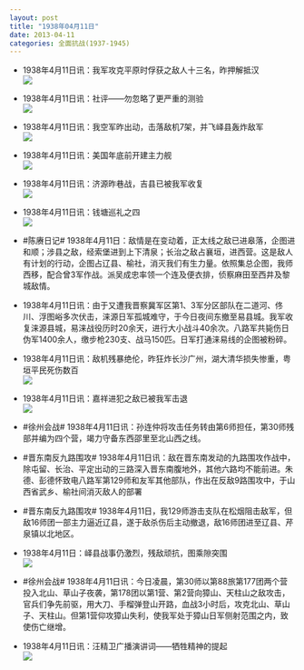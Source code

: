 ```yaml
---
layout: post
title: "1938年04月11日"
date: 2013-04-11
categories: 全面抗战(1937-1945)
---
```


<meta name="referrer" content="no-referrer" />

- 1938年4月11日讯：我军攻克平原时俘获之敌人十三名，昨押解抵汉 <br/><img src="https://ww4.sinaimg.cn/large/aca367d8jw1e3m2u63cr5j.jpg" />

- 1938年4月11日讯：社评——勿忽略了更严重的测验 <br/><img src="https://ww2.sinaimg.cn/large/aca367d8jw1e3m13ryxanj.jpg" />

- 1938年4月11日讯：我空军昨出动，击落敌机7架，并飞峄县轰炸敌军 <br/><img src="https://ww1.sinaimg.cn/large/aca367d8jw1e3lzdktv0uj.jpg" />

- 1938年4月11日讯：美国年底前开建主力舰 <br/><img src="https://ww1.sinaimg.cn/large/aca367d8jw1e3lxmv8vtvj.jpg" />

- 1938年4月11日讯：济源昨巷战，吉县已被我军收复 <br/><img src="https://ww2.sinaimg.cn/large/aca367d8jw1e3lvwf4gplj.jpg" />

- 1938年4月11日讯：钱塘巡礼之四 <br/><img src="https://ww3.sinaimg.cn/large/aca367d8jw1e3lsfnxqf5j.jpg" />

- #陈赓日记# 1938年4月11日：敌情是在变动着，正太线之敌已进皋落，企图进和顺；涉县之敌，经索堡进到上下清泉；长治之敌占襄垣，进西营。这是敌人有计划的行动，企图占辽县、榆社，消灭我们有生力量。依照集总企图，我师西移，配合曾3军作战。派吴成忠率领一个连及便衣排，侦察麻田至西井及黎城敌情。 

- 1938年4月11日讯：由于又遭我晋察冀军区第1、3军分区部队在二道河、佟川、浮图峪多次伏击，涞源日军孤城难守，于今日夜间东撤至易县城。我军收复涞源县城，易涞战役历时20余天，进行大小战斗40余次。八路军共毙伤日伪军1400余人，缴步枪230支、战马150匹。日军打通涞易线的企图被粉碎。 

- 1938年4月11日讯：敌机残暴绝伦，昨狂炸长沙广州，湖大清华损失惨重，粤垣平民死伤数百 <br/><img src="https://ww2.sinaimg.cn/large/aca367d8jw1e3llhvb5p5j.jpg" />

- 1938年4月11日讯：嘉祥进犯之敌已被我军击退 <br/><img src="https://ww2.sinaimg.cn/large/aca367d8jw1e3ljrh81rsj.jpg" />

- #徐州会战# 1938年4月11日讯：孙连仲将攻击任务转由第6师担任，第30师残部并编为四个营，竭力守备东西邵里至北山西之线。  

- #晋东南反九路围攻# 1938年4月11日讯：敌在晋东南发动的九路围攻作战中，除屯留、长治、平定出动的三路深入晋东南腹地外，其他六路均不能前进。朱德、彭德怀致电八路军第129师和友军其他部队，作出在反敌9路围攻中，于山西省武乡、榆社间消灭敌人的部署 

- #晋东南反九路围攻# 1938年4月11日，我129师游击支队在松烟阻击敌军，但敌16师团一部主力逼近辽县，遂于敌杀伤后主动撤退，敌16师团进至辽县、芹泉镇以北地区。 

- 1938年4月11日：峄县战事仍激烈，残敌顽抗，图乘隙突围 <br/><img src="https://ww1.sinaimg.cn/large/aca367d8jw1e3lctowsggj.jpg" />

- #徐州会战# 1938年4月11日讯：今日凌晨，第30师以第88旅第177团两个营投入北山、草山子夜袭，第178团以第1营、第2营向獐山、天柱山之敌攻击，官兵们争先前驱，用大刀、手榴弹登山开路，血战3小时后，攻克北山、草山子、天柱山。但第1营仰攻獐山失利，使我军处于獐山日军侧射范围之内，致使伤亡继增。 

- 1938年4月11日讯：汪精卫广播演讲词——牺牲精神的提起 <br/><img src="https://ww3.sinaimg.cn/large/aca367d8jw1e3l9xptpsvj.jpg" />

